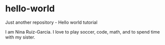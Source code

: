 # hello-world
Just another repository - Hello world tutorial

I am Nina Ruiz-Garcia. I love to play soccer, code, math, and to spend time with my sister. 
